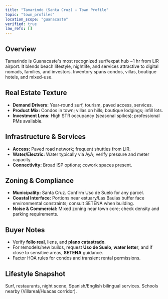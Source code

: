 ```yaml
---
title: "Tamarindo (Santa Cruz) — Town Profile"
topic: "town_profiles"
location_scope: "guanacaste"
verified: true
law_refs: []
---
```


## Overview
Tamarindo is Guanacaste's most recognized surf/expat hub ~1 hr from LIR airport. It blends beach lifestyle, nightlife, and services attractive to digital nomads, families, and investors. Inventory spans condos, villas, boutique hotels, and mixed-use.

## Real Estate Texture
- **Demand Drivers:** Year-round surf, tourism, paved access, services.
- **Product Mix:** Condos in town; villas on hills; boutique lodgings; infill lots.
- **Investment Lens:** High STR occupancy (seasonal spikes); professional PMs available.

## Infrastructure & Services
- **Access:** Paved road network; frequent shuttles from LIR.
- **Water/Electric:** Water typically via AyA; verify pressure and meter capacity.
- **Connectivity:** Broad ISP options; cowork spaces present.

## Zoning & Compliance
- **Municipality:** Santa Cruz. Confirm Uso de Suelo for any parcel.
- **Coastal Interface:** Portions near estuary/Las Baulas buffer face environmental constraints; consult SETENA when building.
- **Noise & Commercial:** Mixed zoning near town core; check density and parking requirements.

## Buyer Notes
- Verify **folio real**, liens, and **plano catastrado**.
- For remodels/new builds, request **Uso de Suelo**, **water letter**, and if close to sensitive areas, **SETENA** guidance.
- Factor HOA rules for condos and transient rental permissions.

## Lifestyle Snapshot
Surf, restaurants, night scene, Spanish/English bilingual services. Schools nearby (Villareal/Huacas corridor).